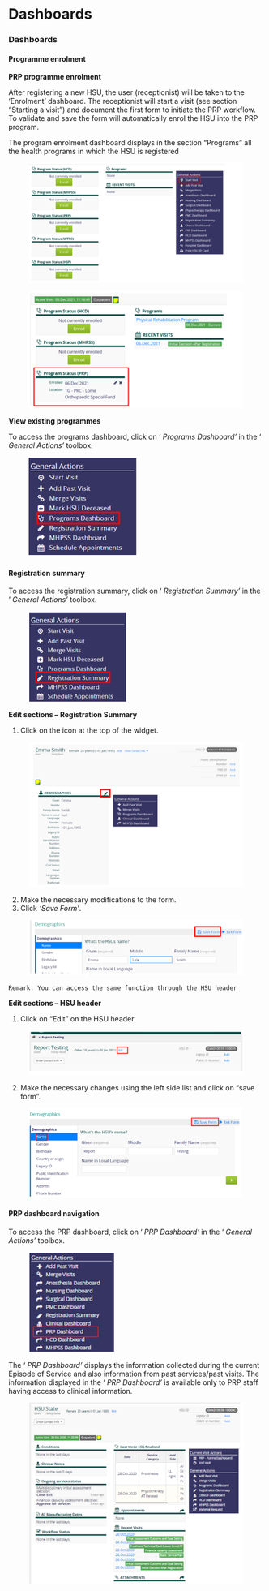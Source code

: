 # Dashboards

### Dashboards

#### Programme enrolment

**PRP programme enrolment**

After registering a new HSU, the user (receptionist) will be taken to the ‘Enrolment’ dashboard. The receptionist will start a visit (see section “Starting a visit”) and document the first form to initiate the PRP workflow. To validate and save the form will automatically enrol the HSU into the PRP program.

The program enrolment dashboard displays in the section “Programs” all the health programs in which the HSU is registered

<figure><img src="../../.gitbook/assets/image (23).png" alt=""><figcaption></figcaption></figure>

<figure><img src="../../.gitbook/assets/image (1) (1).png" alt=""><figcaption></figcaption></figure>

**View existing programmes**

To access the programs dashboard, click on ‘ _Programs Dashboard’_ in the ‘ _General Actions’_ toolbox.

<figure><img src="../../.gitbook/assets/image (2) (1).png" alt=""><figcaption></figcaption></figure>

#### Registration summary

To access the registration summary, click on ‘ _Registration Summary’_ in the ‘ _General Actions’_ toolbox.

<figure><img src="../../.gitbook/assets/image (3) (1).png" alt=""><figcaption></figcaption></figure>

**Edit sections – Registration Summary**

1. Click on the icon at the top of the widget.

<figure><img src="../../.gitbook/assets/image (4) (1).png" alt=""><figcaption></figcaption></figure>

2. Make the necessary modifications to the form.
3. Click _‘Save Form’_.

<figure><img src="../../.gitbook/assets/image (5) (1).png" alt=""><figcaption></figcaption></figure>

```
Remark: You can access the same function through the HSU header
```

**Edit sections – HSU header**

1. Click on “Edit” on the HSU header

<figure><img src="../../.gitbook/assets/image (6) (1).png" alt=""><figcaption></figcaption></figure>

2. Make the necessary changes using the left side list and click on “save form”.

<figure><img src="../../.gitbook/assets/image (7) (1).png" alt=""><figcaption></figcaption></figure>

#### PRP dashboard navigation

To access the PRP dashboard, click on ‘ _PRP Dashboard’_ in the ‘ _General Actions’_ toolbox.

<figure><img src="../../.gitbook/assets/image (8) (1).png" alt=""><figcaption></figcaption></figure>

The ‘ _PRP Dashboard’_ displays the information collected during the current Episode of Service and also information from past services/past visits. The information displayed in the ‘ _PRP Dashboard’_ is available only to PRP staff having access to clinical information.

<figure><img src="../../.gitbook/assets/image (9) (1).png" alt=""><figcaption></figcaption></figure>
